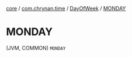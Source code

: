 [core](../../index.md) / [com.chrynan.time](../index.md) / [DayOfWeek](index.md) / [MONDAY](./-m-o-n-d-a-y.md)

# MONDAY

(JVM, COMMON) `MONDAY`